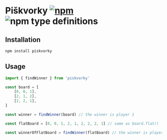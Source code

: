 # Piškvorky [![npm](https://img.shields.io/npm/v/piskvorky.svg)](https://www.npmjs.com/package/piskvorky) ![npm type definitions](https://img.shields.io/npm/types/piskvorky.svg)

## Installation

```bash
npm install piskvorky
```

## Usage

```js
import { findWinner } from 'piskvorky'

const board = [
	[0, 0, 1],
	[2, 1, 2],
	[2, 2, 1],
]

const winner = findWinner(board) // the winner is player 1

const flatBoard = [0, 0, 1, 2, 1, 2, 2, 2, 1] // same as board.flat()

const winnerOfFlatBoard = findWinner(flatBoard) // the winner is player 1
```
